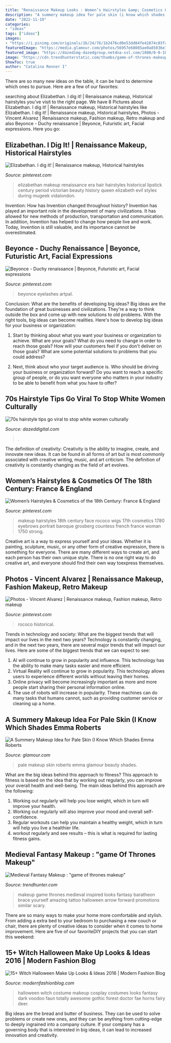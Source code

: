 ```yaml
---
title: "Renaissance Makeup Looks : Women’s Hairstyles &amp; Cosmetics Of The 18th Century: France &amp; England"
description: "A summery makeup idea for pale skin (i know which shades emma roberts"
date: "2022-11-19"
categories:
- "ideas"
tags: ["ideas"]
images:
- "https://i.pinimg.com/originals/1b/24/76/1b2476cd0e53dd84fe42874c03fa5b6d.jpg"
featuredImage: "https://media.glamour.com/photos/56957e68085ae0a85036e7c2/master/pass/beauty-2013-05-emma-roberts-makeup-main.jpg"
featured_image: "https://dazedimg-dazedgroup.netdna-ssl.com/1080/0-0-1080-720/azure/dazed-prod/1290/5/1295412.jpg"
image: "https://cdn.trendhunterstatic.com/thumbs/game-of-thrones-makeup.jpeg"
ShowToc: true
author: "Catalina Renner I"
---
```



There are so many new ideas on the table, it can be hard to determine which ones to pursue. Here are a few of our favorites: 

	

		
searching about Elizabethan. I dig it! | Renaissance makeup, Historical hairstyles you've visit to the right page. We have 8 Pictures about Elizabethan. I dig it! | Renaissance makeup, Historical hairstyles like Elizabethan. I dig it! | Renaissance makeup, Historical hairstyles, Photos - Vincent Alvarez | Renaissance makeup, Fashion makeup, Retro makeup and also Beyonce - Duchy renaissance | Beyonce, Futuristic art, Facial expressions. Here you go:
		
    
## Elizabethan. I Dig It! | Renaissance Makeup, Historical Hairstyles

<img loading=lazy src="https://i.pinimg.com/736x/29/1d/3b/291d3bd222ed94a29f5a8fa5f9a4b62d--renaissance-hair-elizabethan-era.jpg" onerror="this.onerror=null;this.src='https://tse3.mm.bing.net/th?id=OIP.x_GXbbZNB5FIVpvxAeB2DwHaJ4&amp;pid=15.1';" alt="Elizabethan. I dig it! | Renaissance makeup, Historical hairstyles">

_Source: pinterest.com_

>elizabethan makeup renaissance era hair hairstyles historical lipstick century period victorian beauty history queen elizabeth evil styles during mugeek vidalondon. 

	

Invention: How has Invention changed throughout history?
Invention has played an important role in the development of many civilizations. It has allowed for new methods of production, transportation and communication. In addition, Invention has helped to change how people live and work. Today, Invention is still valuable, and its importance cannot be overestimated.

    
## Beyonce - Duchy Renaissance | Beyonce, Futuristic Art, Facial Expressions

<img loading=lazy src="https://i.pinimg.com/736x/e3/23/fa/e323fa44ca6f189a512dbdd1c1d5b958.jpg" onerror="this.onerror=null;this.src='https://tse4.mm.bing.net/th?id=OIP.v-BppUC5bcGN7PJk_EIyfAHaLF&amp;pid=15.1';" alt="Beyonce - Duchy renaissance | Beyonce, Futuristic art, Facial expressions">

_Source: pinterest.com_

>beyonce eyelashes artpal. 

	

Conclusion: What are the benefits of developing big ideas?
Big ideas are the foundation of great businesses and civilizations. They're a way to think outside the box and come up with new solutions to old problems. With the right tools, big ideas can become realities. Here's how to develop big ideas for your business or organization:
1. Start by thinking about what you want your business or organization to achieve. What are your goals? What do you need to change in order to reach those goals? How will your customers feel if you don't deliver on those goals? What are some potential solutions to problems that you could address?

2. Next, think about who your target audience is. Who should be driving your business or organization forward? Do you want to reach a specific group of people, or do you want everyone who matters in your industry to be able to benefit from what you have to offer?

    
## 70s Hairstyle Tips Go Viral To Stop White Women Culturally

<img loading=lazy src="https://dazedimg-dazedgroup.netdna-ssl.com/1080/0-0-1080-720/azure/dazed-prod/1290/5/1295412.jpg" onerror="this.onerror=null;this.src='https://tse1.mm.bing.net/th?id=OIP.D4pstWG8yrvSJwLf6OqFawHaE8&amp;pid=15.1';" alt="70s hairstyle tips go viral to stop white women culturally">

_Source: dazeddigital.com_

>. 

	

The definition of creativity:
Creativity is the ability to imagine, create, and innovate new ideas. It can be found in all forms of art but is most commonly associated with creative writing, music, and art criticism. The definition of creativity is constantly changing as the field of art evolves.

    
## Women’s Hairstyles &amp; Cosmetics Of The 18th Century: France &amp; England

<img loading=lazy src="https://i.pinimg.com/originals/1b/24/76/1b2476cd0e53dd84fe42874c03fa5b6d.jpg" onerror="this.onerror=null;this.src='https://tse2.mm.bing.net/th?id=OIP.wU58ozQGcgJW7UsyBwB9iAHaI0&amp;pid=15.1';" alt="Women’s Hairstyles &amp; Cosmetics of the 18th Century: France &amp; England">

_Source: pinterest.com_

>makeup hairstyles 18th century face rococo wigs 17th cosmetics 1780 eyebrows portrait baroque grosberg countess french france woman 1750 strong. 

	

Creative art is a way to express yourself and your ideas. Whether it is painting, sculpture, music, or any other form of creative expression, there is something for everyone. There are many different ways to create art, and each person has their own unique style. There is no one right way to do creative art, and everyone should find their own way toexpress themselves.

    
## Photos - Vincent Alvarez | Renaissance Makeup, Fashion Makeup, Retro Makeup

<img loading=lazy src="https://i.pinimg.com/736x/8e/7e/1a/8e7e1a2451c7679b0b7767daca09077f--rococo-baroque.jpg" onerror="this.onerror=null;this.src='https://tse3.mm.bing.net/th?id=OIP.1Vlhxhbp4levXmMG2fHwlQDhEV&amp;pid=15.1';" alt="Photos - Vincent Alvarez | Renaissance makeup, Fashion makeup, Retro makeup">

_Source: pinterest.com_

>rococo historical. 

	

Trends in technology and society: What are the biggest trends that will impact our lives in the next two years?
Technology is constantly changing, and in the next two years, there are several major trends that will impact our lives. Here are some of the biggest trends that we can expect to see: 
1) AI will continue to grow in popularity and influence. This technology has the ability to make many tasks easier and more efficient. 
2) Virtual Reality will continue to grow in popularity. This technology allows users to experience different worlds without leaving their homes. 
3) Online privacy will become increasingly important as more and more people start sharing their personal information online. 
4) The use of robots will increase in popularity. These machines can do many tasks that humans cannot, such as providing customer service or cleaning up a home.

    
## A Summery Makeup Idea For Pale Skin (I Know Which Shades Emma Roberts

<img loading=lazy src="https://media.glamour.com/photos/56957e68085ae0a85036e7c2/master/pass/beauty-2013-05-emma-roberts-makeup-main.jpg" onerror="this.onerror=null;this.src='https://tse3.mm.bing.net/th?id=OIP.EBNIrPVsFS-28R7Wyjv7RgHaKt&amp;pid=15.1';" alt="A Summery Makeup Idea for Pale Skin (I Know Which Shades Emma Roberts">

_Source: glamour.com_

>pale makeup skin roberts emma glamour beauty shades. 

	

What are the big ideas behind this approach to fitness?
This approach to fitness is based on the idea that by working out regularly, you can improve your overall health and well-being. The main ideas behind this approach are the following: 
1) Working out regularly will help you lose weight, which in turn will improve your health. 
2) Working out regularly will also improve your mood and overall self-confidence. 
3) Regular workouts can help you maintain a healthy weight, which in turn will help you live a healthier life. 
4) workout regularly and see results – this is what is required for lasting fitness gains.

    
## Medieval Fantasy Makeup : &quot;game Of Thrones Makeup&quot;

<img loading=lazy src="https://cdn.trendhunterstatic.com/thumbs/game-of-thrones-makeup.jpeg" onerror="this.onerror=null;this.src='https://tse1.mm.bing.net/th?id=OIP.P2As7O8iVbha7aJ0fAVBqwHaFF&amp;pid=15.1';" alt="Medieval Fantasy Makeup : &quot;game of thrones makeup&quot;">

_Source: trendhunter.com_

>makeup game thrones medieval inspired looks fantasy baratheon brace yourself amazing tattoo halloween arrow forward promotions similar scary. 

	

There are so many ways to make your home more comfortable and stylish. From adding a extra bed to your bedroom to purchasing a new couch or chair, there are plenty of creative ideas to consider when it comes to home improvement. Here are five of our favoriteDIY projects that you can start this weekend: 

    
## 15+ Witch Halloween Make Up Looks &amp; Ideas 2016 | Modern Fashion Blog

<img loading=lazy src="http://modernfashionblog.com/wp-content/uploads/2016/09/15-Witch-Halloween-Make-Up-Looks-Ideas-2016-8.jpg" onerror="this.onerror=null;this.src='https://tse1.mm.bing.net/th?id=OIP.ge21C1PwybLPgOJwBRA1egHaLH&amp;pid=15.1';" alt="15+ Witch Halloween Make Up Looks &amp; Ideas 2016 | Modern Fashion Blog">

_Source: modernfashionblog.com_

>halloween witch costume makeup cosplay costumes looks fantasy dark voodoo faun totally awesome gothic forest doctor fae horns fairy deer. 

	

Big ideas are the bread and butter of business. They can be used to solve problems or create new ones, and they can be anything from cutting-edge to deeply ingrained into a company culture. If your company has a governing body that is interested in big ideas, it can lead to increased innovation and creativity.


